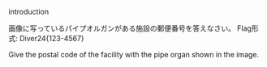 introduction

画像に写っているパイプオルガンがある施設の郵便番号を答えなさい。
Flag形式: Diver24{123-4567}

Give the postal code of the facility with the pipe organ shown in the image.
